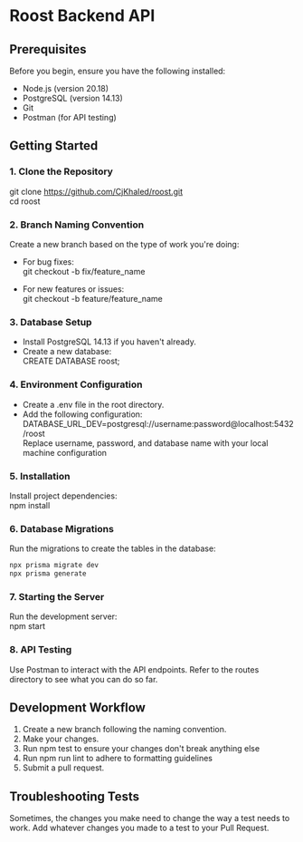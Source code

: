 # Roost Backend API

## Prerequisites

Before you begin, ensure you have the following installed:

- Node.js (version 20.18)
- PostgreSQL (version 14.13)
- Git
- Postman (for API testing)

## Getting Started

### 1. Clone the Repository
git clone https://github.com/CjKhaled/roost.git  
cd roost

### 2. Branch Naming Convention
Create a new branch based on the type of work you're doing:

- For bug fixes:  
  git checkout -b fix/feature_name

- For new features or issues:  
  git checkout -b feature/feature_name

### 3. Database Setup

- Install PostgreSQL 14.13 if you haven't already.
- Create a new database:  
  CREATE DATABASE roost;

### 4. Environment Configuration

- Create a .env file in the root directory.
- Add the following configuration:  
  DATABASE_URL_DEV=postgresql://username:password@localhost:5432/roost  
  Replace username, password, and database name with your local machine configuration

### 5. Installation
Install project dependencies:  
npm install

### 6. Database Migrations
Run the migrations to create the tables in the database:
```bash
npx prisma migrate dev
npx prisma generate
```

### 7. Starting the Server
Run the development server:  
npm start

### 8. API Testing
Use Postman to interact with the API endpoints. Refer to the routes directory to see what you can do so far.

## Development Workflow

1. Create a new branch following the naming convention.
2. Make your changes.
3. Run npm test to ensure your changes don't break anything else
4. Run npm run lint to adhere to formatting guidelines
5. Submit a pull request.


## Troubleshooting Tests

Sometimes, the changes you make need to change the way a test needs to work. Add whatever changes you made to a test to your Pull Request.
